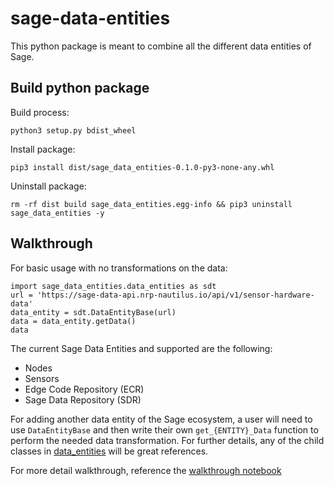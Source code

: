 # sage-data-entities
This python package is meant to combine all the different data entities of Sage.
## Build python package
Build process:
```
python3 setup.py bdist_wheel
```
Install package:
```
pip3 install dist/sage_data_entities-0.1.0-py3-none-any.whl
```
Uninstall package:
```
rm -rf dist build sage_data_entities.egg-info && pip3 uninstall sage_data_entities -y
```

## Walkthrough

For basic usage with no transformations on the data:
```
import sage_data_entities.data_entities as sdt
url = 'https://sage-data-api.nrp-nautilus.io/api/v1/sensor-hardware-data'
data_entity = sdt.DataEntityBase(url)
data = data_entity.getData()
data
```

The current Sage Data Entities and supported are the following:
- Nodes
- Sensors
- Edge Code Repository (ECR)
- Sage Data Repository (SDR)

For adding another data entity of the Sage ecosystem, a user will need to use `DataEntityBase` and then write their own `get_{ENTITY}_Data` function to perform the needed data transformation. For further details, any of the child classes in [data_entities](./sage_data_entities/data_entities.py) will be great references.

For more detail walkthrough, reference the [walkthrough notebook](/docs/notebooks/walkthrough.ipynb)